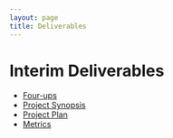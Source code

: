 ```yaml
---
layout: page
title: Deliverables
---
```


# Interim Deliverables

+ [Four-ups](Interim_4up.pdf)
+ [Project Synopsis](Project_synopsis.pdf)
+ [Project Plan](pp-v1.pdf)
+ [Metrics](Interium_Metrics.pdf)